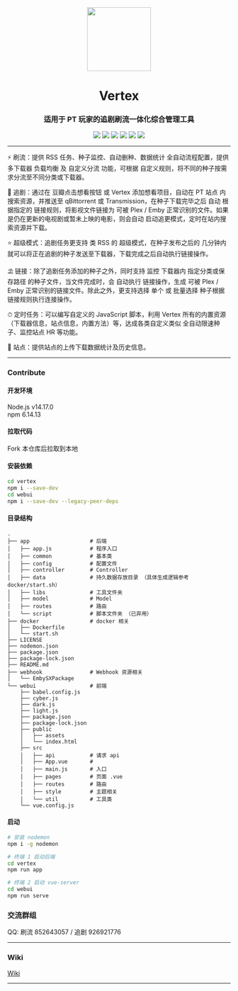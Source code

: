 <div align="center">
  <img src="https://wiki.vertex.icu/logo-vertex.png" width="144"/>
</div>
<div align="center">
  <h1 align="center">Vertex</h1>
  <h3 align="center">适用于 PT 玩家的追剧刷流一体化综合管理工具</h3>
  <p align="center">
    <a href="https://github.com/vertex-app/vertex"><img src="https://img.shields.io/github/stars/vertex-app/vertex" /></a>
    <a href="https://github.com/vertex-app/vertex"><img src="https://img.shields.io/github/last-commit/vertex-app/vertex" /></a>
    <a href="https://github.com/vertex-app/vertex"><img src="https://img.shields.io/github/license/vertex-app/vertex"></a>
    <a href="https://github.com/vertex-app/vertex"><img src="https://img.shields.io/github/languages/top/vertex-app/vertex"></a>
    <a href="https://hub.docker.com/r/lswl/vertex"><img src="https://img.shields.io/docker/pulls/lswl/vertex.svg" /></a>
    <a href="https://hub.docker.com/r/lswl/vertex"><img src="https://img.shields.io/docker/image-size/lswl/vertex" /></a>
  </p>
</div>
<hr/>
<p align="center">

⚡ 刷流：提供 RSS 任务、种子监控、自动删种、数据统计 全自动流程配置，提供多下载器 负载均衡 及 自定义分流 功能，可根据 自定义规则，将不同的种子按需求分流至不同分类或下载器。

🌌 追剧：通过在 豆瓣点击想看按钮 或 Vertex 添加想看项目，自动在 PT 站点 内搜索资源，并推送至 qBittorrent 或 Transmission，在种子下载完毕之后 自动 根据指定的 链接规则，将影视文件链接为 可被 Plex / Emby 正常识别的文件。如果是仍在更新的电视剧或暂未上映的电影，则会自动 启动追更模式，定时在站内搜索资源并下载。

⭐ 超级模式：追剧任务更支持 类 RSS 的 超级模式，在种子发布之后的 几分钟内 就可以将正在追剧的种子发送至下载器，下载完成之后自动执行链接操作。

⛱  链接：除了追剧任务添加的种子之外，同时支持 监控 下载器内 指定分类或保存路径 的种子文件，当文件完成时，会 自动执行 链接操作，生成 可被 Plex / Emby 正常识别的链接文件。除此之外，更支持选择 单个 或 批量选择 种子根据链接规则执行连接操作。

⏱ 定时任务：可以编写自定义的 JavaScript 脚本，利用 Vertex 所有的内置资源（下载器信息，站点信息，内置方法）等，达成各类自定义类似 全自动限速种子、监控站点 HR 等功能。

🌈 站点：提供站点的上传下载数据统计及历史信息。
</p>
<hr/>

### Contribute
#### 开发环境
Node.js v14.17.0  
npm 6.14.13

#### 拉取代码
Fork 本仓库后拉取到本地

#### 安装依赖
``` bash
cd vertex
npm i --save-dev
cd webui
npm i --save-dev --legacy-peer-deps
```

#### 目录结构
```
.
├── app                   # 后端
│   ├── app.js            # 程序入口
│   ├── common            # 基本类
│   ├── config            # 配置文件
│   ├── controller        # Controller
│   ├── data              # 持久数据存放目录 （具体生成逻辑参考 docker/start.sh）
│   ├── libs              # 工具文件夹
│   ├── model             # Model
│   ├── routes            # 路由
│   └── script            # 脚本文件夹 （已弃用）
├── docker                # docker 相关
│   ├── Dockerfile
│   └── start.sh
├── LICENSE
├── nodemon.json
├── package.json
├── package-lock.json
├── README.md
├── webhook               # Webhook 资源相关
│   └── EmbySXPackage
└── webui                 # 前端
    ├── babel.config.js
    ├── cyber.js
    ├── dark.js
    ├── light.js
    ├── package.json
    ├── package-lock.json
    ├── public
    │   ├── assets
    │   └── index.html
    ├── src
    │   ├── api           # 请求 api
    │   ├── App.vue       #
    │   ├── main.js       # 入口
    │   ├── pages         # 页面 .vue
    │   ├── routes        # 路由
    │   ├── style         # 主题相关
    │   └── util          # 工具类
    └── vue.config.js
```

#### 启动
``` bash
# 安装 nodemon
npm i -g nodemon

# 终端 1 启动后端
cd vertex
npm run app

# 终端 2 启动 vue-server
cd webui
npm run serve
```

### 交流群组
QQ: 刷流 852643057 / 追剧 926921776

<hr/>

### Wiki
<p><a href="https://wiki.vertex.icu">Wiki</a></p>
<hr/>